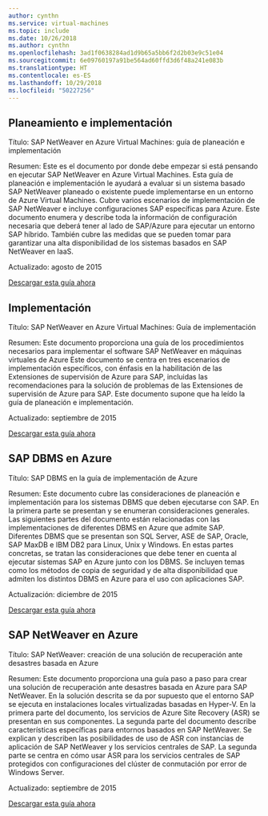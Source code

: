 ```yaml
---
author: cynthn
ms.service: virtual-machines
ms.topic: include
ms.date: 10/26/2018
ms.author: cynthn
ms.openlocfilehash: 3ad1f0638284ad1d9b65a5bb6f2d2b03e9c51e04
ms.sourcegitcommit: 6e09760197a91be564ad60ffd3d6f48a241e083b
ms.translationtype: HT
ms.contentlocale: es-ES
ms.lasthandoff: 10/29/2018
ms.locfileid: "50227256"
---
```

## <a name="planning-and-implementation"></a>Planeamiento e implementación
Título: SAP NetWeaver en Azure Virtual Machines: guía de planeación e implementación

Resumen: Este es el documento por donde debe empezar si está pensando en ejecutar SAP NetWeaver en Azure Virtual Machines. Esta guía de planeación e implementación le ayudará a evaluar si un sistema basado SAP NetWeaver planeado o existente puede implementarse en un entorno de Azure Virtual Machines. Cubre varios escenarios de implementación de SAP NetWeaver e incluye configuraciones SAP específicas para Azure. Este documento enumera y describe toda la información de configuración necesaria que deberá tener al lado de SAP/Azure para ejecutar un entorno SAP híbrido. También cubre las medidas que se pueden tomar para garantizar una alta disponibilidad de los sistemas basados en SAP NetWeaver en IaaS.

Actualizado: agosto de 2015

[Descargar esta guía ahora](http://go.microsoft.com/fwlink/?LinkId=397963)

## <a name="deployment"></a>Implementación
Título: SAP NetWeaver en Azure Virtual Machines: Guía de implementación

Resumen: Este documento proporciona una guía de los procedimientos necesarios para implementar el software SAP NetWeaver en máquinas virtuales de Azure Este documento se centra en tres escenarios de implementación específicos, con énfasis en la habilitación de las Extensiones de supervisión de Azure para SAP, incluidas las recomendaciones para la solución de problemas de las Extensiones de supervisión de Azure para SAP. Este documento supone que ha leído la guía de planeación e implementación.

Actualizado: septiembre de 2015

[Descargar esta guía ahora](http://go.microsoft.com/fwlink/?LinkId=397964)

## <a name="sap-dbms-on-azure"></a>SAP DBMS en Azure
Título: SAP DBMS en la guía de implementación de Azure

Resumen: Este documento cubre las consideraciones de planeación e implementación para los sistemas DBMS que deben ejecutarse con SAP. En la primera parte se presentan y se enumeran consideraciones generales. Las siguientes partes del documento están relacionadas con las implementaciones de diferentes DBMS en Azure que admite SAP. Diferentes DBMS que se presentan son SQL Server, ASE de SAP, Oracle, SAP MaxDB e IBM DB2 para Linux, Unix y Windows. En estas partes concretas, se tratan las consideraciones que debe tener en cuenta al ejecutar sistemas SAP en Azure junto con los DBMS. Se incluyen temas como los métodos de copia de seguridad y de alta disponibilidad que admiten los distintos DBMS en Azure para el uso con aplicaciones SAP.

Actualización: diciembre de 2015

[Descargar esta guía ahora](http://go.microsoft.com/fwlink/?LinkId=397965)

## <a name="sap-netweaver-on-azure"></a>SAP NetWeaver en Azure
Título: SAP NetWeaver: creación de una solución de recuperación ante desastres basada en Azure

Resumen: Este documento proporciona una guía paso a paso para crear una solución de recuperación ante desastres basada en Azure para SAP NetWeaver. En la solución descrita se da por supuesto que el entorno SAP se ejecuta en instalaciones locales virtualizadas basadas en Hyper-V. En la primera parte del documento, los servicios de Azure Site Recovery (ASR) se presentan en sus componentes. La segunda parte del documento describe características específicas para entornos basados en SAP NetWeaver. Se explican y describen las posibilidades de uso de ASR con instancias de aplicación de SAP NetWeaver y los servicios centrales de SAP. La segunda parte se centra en cómo usar ASR para los servicios centrales de SAP protegidos con configuraciones del clúster de conmutación por error de Windows Server.

Actualizado: septiembre de 2015

[Descargar esta guía ahora](http://go.microsoft.com/fwlink/?LinkID=521971)

